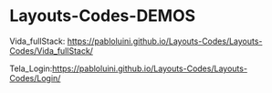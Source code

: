 # Layouts-Codes-DEMOS

Vida_fullStack: https://pabloluini.github.io/Layouts-Codes/Layouts-Codes/Vida_fullStack/

Tela_Login:https://pabloluini.github.io/Layouts-Codes/Layouts-Codes/Login/
